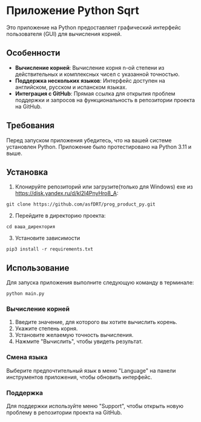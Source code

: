 # Приложение Python Sqrt

Это приложение на Python предоставляет графический интерфейс пользователя (GUI) для вычисления корней.

## Особенности

- **Вычисление корней**: Вычисление корня n-ой степени из действительных и комплексных чисел с указанной точностью.
- **Поддержка нескольких языков**: Интерфейс доступен на английском, русском и испанском языках.
- **Интеграция с GitHub**: Прямая ссылка для открытия проблем поддержки и запросов на функциональность в репозитории проекта на GitHub.

## Требования

Перед запуском приложения убедитесь, что на вашей системе установлен Python. Приложение было протестировано на Python 3.11 и выше.

## Установка

1. Клонируйте репозиторий или загрузите(только для Windows) exe из https://disk.yandex.ru/d/kl2l4PnyHro8_A:
```
git clone https://github.com/asfDRT/prog_product_py.git
```
2. Перейдите в директорию проекта:
```
cd ваша_директория
```
3. Установите зависимости 
```
pip3 install -r requirements.txt
```
## Использование

Для запуска приложения выполните следующую команду в терминале:
```commandline
python main.py
```
### Вычисление корней

1. Введите значение, для которого вы хотите вычислить корень.
2. Укажите степень корня.
3. Установите желаемую точность вычисления.
4. Нажмите "Вычислить", чтобы увидеть результат.

### Смена языка

Выберите предпочтительный язык в меню "Language" на панели инструментов приложения, чтобы обновить интерфейс.

### Поддержка

Для поддержки используйте меню "Support", чтобы открыть новую проблему в репозитории проекта на GitHub.